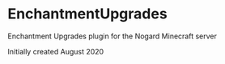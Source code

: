 # EnchantmentUpgrades

Enchantment Upgrades plugin for the Nogard Minecraft server

Initially created August 2020
